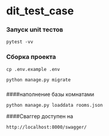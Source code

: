 # dit_test_case
### Запуск unit тестов

```shell
pytest -vv
```

### Сборка проекта
```shell
cp .env.example .env
```

```shell
python manage.py migrate
```
###
####наполнение базы комнатами
```shell
python manage.py loaddata rooms.json
```

####Сваггер доступен на
```shell
http://localhost:8000/swagger/
```